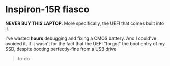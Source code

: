 # Inspiron-15R fiasco
**NEVER BUY THIS LAPTOP.** More specifically, the UEFI that comes built into it.

I've wasted **hours** debugging and fixing a CMOS battery. And I could've avoided it, if it wasn't for the fact that the UEFI "forgot" the boot entry of my SSD, despite booting perfectly-fine from a USB drive

> to-do
